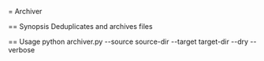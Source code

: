 
= Archiver

== Synopsis
Deduplicates and archives files

== Usage
python archiver.py --source source-dir --target target-dir --dry --verbose
